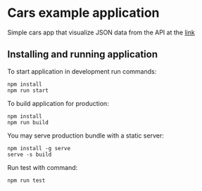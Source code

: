 # Cars example application

Simple cars app that visualize JSON data from the API at the [link](http://www.json-generator.com/api/json/get/bQJcQFdAGG?indent=4)

## Installing and running application

To start application in development run commands:

```
npm install
npm run start
```

To build application for production:

```
npm install
npm run build
```

You may serve production bundle with a static server:

```
npm install -g serve
serve -s build
```

Run test with command:

```
npm run test
```

